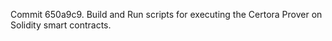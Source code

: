 Commit 650a9c9.                    Build and Run scripts for executing the Certora Prover on Solidity smart contracts.